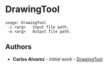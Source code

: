 # DrawingTool
````
usage: DrawingTool
 -i <arg>   Input file path.
 -o <arg>   Output file path.
````

## Authors

* **Carlos Alvarez** - *Initial work* - [DrawingTool](https://github.com/kbtoalvarez/DrawingTool)
